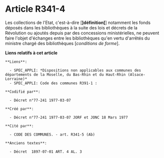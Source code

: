 # Article R341-4

Les collections de l'Etat, c'est-à-dire [**]définition[**] notamment les fonds déposés dans les bibliothèques à la suite des
lois et décrets de la Révolution ou ajoutés depuis par des concessions ministérielles, ne peuvent faire l'objet d'échanges
entre les bibliothèques qu'en vertu d'arrêtés du ministre chargé des bibliothèques [*conditions de forme*].

**Liens relatifs à cet article**

	**Liens**:

	  - SPEC_APPLI: *Dispositions non applicables aux communes des départements de la Moselle, du Bas-Rhin et du Haut-Rhin (Alsace-Lorraine)*
	  - SPEC_APPLI: Code des communes R391-1 :

	**Codifié par**:

	  - Décret n°77-241 1977-03-07

	**Créé par**:

	  - Décret n°77-241 1977-03-07 JORF et JONC 18 Mars 1977

	**Cité par**:

	  - CODE DES COMMUNES. - art. R341-5 (Ab)

	**Anciens textes**:

	  - Décret  1897-07-01 ART. 4 AL. 3
